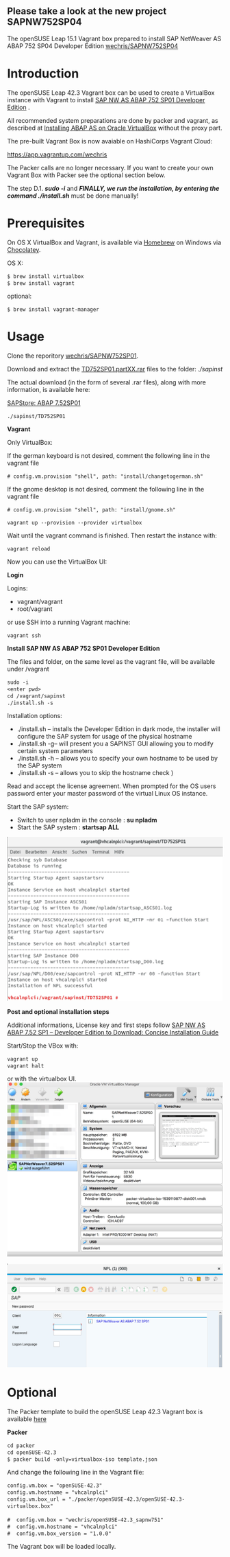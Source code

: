 ## Please take a look at the new project SAPNW752SP04
The openSUSE Leap 15.1 Vagrant box prepared to install SAP NetWeaver AS ABAP 752 SP04 Developer Edition
 [wechris/SAPNW752SP04](https://github.com/wechris/SAPNW752SP04)


Introduction
============
The openSUSE Leap 42.3 Vagrant box can be used to create a VirtualBox instance with Vagrant to install [SAP NW AS ABAP 752 SP01 Developer Edition](https://blogs.sap.com/2018/09/13/as-abap-752-sp01-developer-edition-to-download/#comment-437359) .
 
 All recommended system preparations are done by packer and vagrant, as described at [Installing ABAP AS on Oracle VirtualBox](https://blogs.sap.com/2018/09/13/as-abap-752-sp01-developer-edition-to-download/) without the proxy part.

 The pre-built Vagrant Box is now avaiable on HashiCorps Vagrant Cloud:

 https://app.vagrantup.com/wechris

 The Packer calls are no longer necessary. If you want to create your own Vagrant Box with Packer see the optional section below.

 The step D.1. ***sudo -i*** and ***FINALLY, we run the installation, by entering the command ./install.sh*** must be done manually!
 
Prerequisites
=============
 
On OS X VirtualBox and Vagrant, is available via [Homebrew](http://brew.sh/) on Windows via [Chocolatey](https://chocolatey.org).

OS X: 
```
$ brew install virtualbox
$ brew install vagrant
```
optional:
```
$ brew install vagrant-manager
```
 
Usage
=====
Clone the reporitory [wechris/SAPNW752SP01](https://github.com/wechris/SAPNW752SP01). 

Download and extract the [TD752SP01.partXX.rar](https://www.sap.com/developer/trials-downloads/additional-downloads/sap-netweaver-as-abap-developer-edition-sp01-7-52-15510.html) files to the folder: *./sapinst*

The actual download (in the form of several .rar files), along with more information, is available here:

[SAPStore: ABAP 7.52SP01](https://store.sap.com/sap/cp/ui/resources/store/html/SolutionDetails.html?pid=0000014492&catID=&pcntry=DE&sap-language=EN&_cp_id=id-1477346420741-0)

```
./sapinst/TD752SP01
```
 
**Vagrant**

Only VirtualBox:

If the german keyboard is not desired, comment the following line in the vagrant file
````
# config.vm.provision "shell", path: "install/changetogerman.sh"
````
If the gnome desktop is not desired, comment the following line in the vagrant file
````
# config.vm.provision "shell", path: "install/gnome.sh"
````

```
vagrant up --provision --provider virtualbox
```

Wait until the vagrant command is finished. Then restart the instance with:
```
vagrant reload
```

Now you can use the VirtualBox UI:

**Login**

Logins: 
- vagrant/vagrant
- root/vagrant

or use SSH into a running Vagrant machine:
```
vagrant ssh
```

**Install SAP NW AS ABAP 752 SP01 Developer Edition**

The files and folder, on the same level as the vagrant file, will be available under /vagrant
````
sudo -i
<enter pwd>
cd /vagrant/sapinst
./install.sh -s
````
Installation options:

* ./install.sh – installs the Developer Edition in dark mode, the installer will configure the SAP system for usage of the physical hostname
* ./install.sh -g– will present you a SAPINST GUI allowing you to modify certain system parameters
* ./install.sh -h <own hostname>– allows you to specify your own hostname to be used by the SAP system
* ./install.sh -s – allows you to skip the hostname check )

Read and accept the license agreement.
When prompted for the OS users password enter your master password of the virtual Linux OS instance.

Start the SAP system:
- Switch to user npladm in the console : **su npladm**
- Start the SAP system : **startsap ALL**

![SAPNetWeaver7_52SP01__Running](./img/SAPNetWeaver7_52SP01__Running.jpg)

**Post and optional installation steps**

Additional informations, License key and first steps follow [SAP NW AS ABAP 7.52 SP1 – Developer Edition to Download: Concise Installation Guide](https://blogs.sap.com/2018/09/13/as-abap-7.52-sp01-developer-edition-concise-installation-guide/)

Start/Stop the VBox with:
````
vagrant up
vagrant halt
````
or with the virtualbox UI.
![Oracle_VM_VirtualBox_Manager](./img/Oracle_VM_VirtualBox_Manager.jpg)

![SAGUI](./img/sapgui.jpg)

Optional
=====

The Packer template to build the openSUSE Leap 42.3 Vagrant box is available [here](https://github.com/wechris/SAPNW752SP01/tree/master/packer/openSUSE-42.3)

**Packer** 
```
cd packer
cd openSUSE-42.3
$ packer build -only=virtualbox-iso template.json
```

And change the following line in the Vagrant file:
```
config.vm.box = "openSUSE-42.3"
config.vm.hostname = "vhcalnplci"
config.vm.box_url = "./packer/openSUSE-42.3/openSUSE-42.3-virtualbox.box"

#  config.vm.box = "wechris/openSUSE-42.3_sapnw751"
#  config.vm.hostname = "vhcalnplci"
#  config.vm.box_version = "1.0.0"
```
The Vagrant box will be loaded locally.
